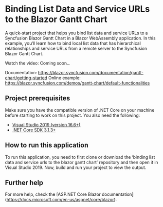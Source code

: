 # Binding List Data and Service URLs to the Blazor Gantt Chart

A quick-start project that helps you bind list data and service URLs to a Syncfusion Blazor Gantt Chart in a Blazor WebAssembly application. In this example, you’ll learn how to bind local list data that has hierarchical relationships and service URLs from a remote server to the Syncfusion Blazor Gantt Chart.

Watch the video: Coming soon...

Documentation: https://blazor.syncfusion.com/documentation/gantt-chart/getting-started
Online example: https://blazor.syncfusion.com/demos/gantt-chart/default-functionalities

## Project prerequisites
Make sure you have the compatible version of .NET Core on your machine before starting to work on this project. You also need the following:
* [Visual Studio 2019 (version 16.6+)]( https://visualstudio.microsoft.com/downloads)
* [.NET Core SDK 3.1.3+](https://dotnet.microsoft.com/download/dotnet-core/3.1)

## How to run this application
To run this application, you need to first clone or download the ‘binding list data and service urls to the blazor gantt chart’ repository and then open it in Visual Studio 2019. Now, build and run your project to view the output.

## Further help
For more help, check the [ASP.NET Core Blazor documentation] (https://docs.microsoft.com/en-us/aspnet/core/blazor).

